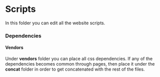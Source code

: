 # Scripts
In this folder you can edit all the website scripts.

### Dependencies

#### Vendors
Under **vendors** folder you can place all css dependencies. If any of the dependencies becomes common through pages, then place it under the **concat** folder in order to get concatenated with the rest of the files.